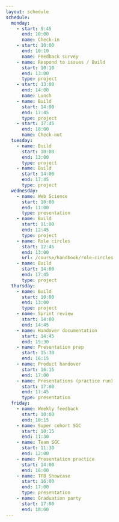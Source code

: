 ```yaml
---
layout: schedule
schedule:
  monday:
    - start: 9:45
      end: 10:00
      name: Check-in
    - start: 10:00
      end: 10:10
      name: Feedback survey
    - name: Respond to issues / Build
      start: 10:10
      end: 13:00
      type: project
    - start: 13:00
      end: 14:00
      name: Lunch
    - name: Build
      start: 14:00
      end: 17:45
      type: project
    - start: 17:45
      end: 18:00
      name: Check-out
  tuesday:
    - name: Build
      start: 10:00
      end: 13:00
      type: project
    - name: Build
      start: 14:00
      end: 17:45
      type: project
  wednesday:
    - name: Web Science
      start: 10:00
      end: 11:00
      type: presentation
    - name: Build
      start: 11:00
      end: 12:45
      type: project
    - name: Role circles
      start: 12:45
      end: 13:00
      url: /course/handbook/role-circles
    - name: Build
      start: 14:00
      end: 17:45
      type: project
  thursday:
    - name: Build
      start: 10:00
      end: 13:00
      type: project
    - name: Sprint review
      start: 14:00
      end: 14:45
    - name: Handover documentation
      start: 14:45
      end: 15:30
    - name: Presentation prep
      start: 15:30
      end: 16:15
    - name: Product handover
      start: 16:15
      end: 17:00
    - name: Presentations (practice run)
      start: 17:00
      end: 17:45
      type: presentation
  friday:
    - name: Weekly feedback
      start: 10:00
      end: 10:15
    - name: Super cohort SGC
      start: 10:15
      end: 11:30
    - name: Team SGC
      start: 11:30
      end: 12:00
    - name: Presentation practice
      start: 14:00
      end: 16:00
    - name: TFB Showcase
      start: 16:00
      end: 17:00
      type: presentation
    - name: Graduation party
      start: 17:00
      end: 18:00
---
```

